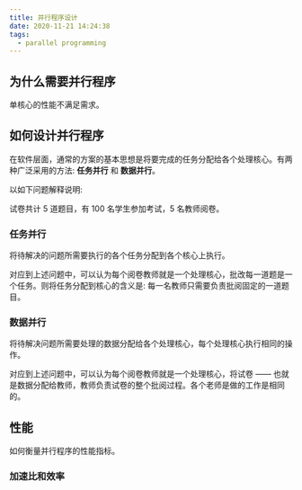 ```yaml
---
title: 并行程序设计
date: 2020-11-21 14:24:38
tags:
  - parallel programming
---
```


## 为什么需要并行程序

单核心的性能不满足需求。

## 如何设计并行程序

在软件层面，通常的方案的基本思想是将要完成的任务分配给各个处理核心。有两种广泛采用的方法: **任务并行** 和 **数据并行**。

以如下问题解释说明:

试卷共计 5 道题目，有 100 名学生参加考试，5 名教师阅卷。

### 任务并行

将待解决的问题所需要执行的各个任务分配到各个核心上执行。

对应到上述问题中，可以认为每个阅卷教师就是一个处理核心，批改每一道题是一个任务。则将任务分配到核心的含义是: 每一名教师只需要负责批阅固定的一道题目。

### 数据并行

将待解决问题所需要处理的数据分配给各个处理核心，每个处理核心执行相同的操作。

对应到上述问题中，可以认为每个阅卷教师就是一个处理核心，将试卷 —— 也就是数据分配给教师，教师负责试卷的整个批阅过程。各个老师是做的工作是相同的。

## 性能

如何衡量并行程序的性能指标。

### 加速比和效率
